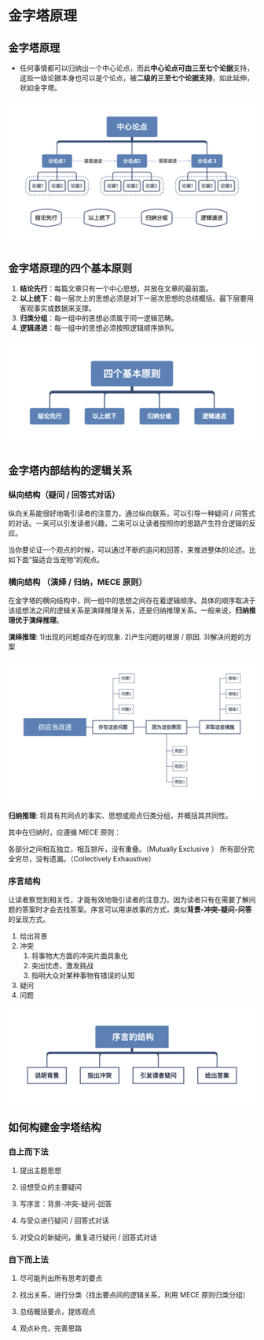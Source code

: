 # 金字塔原理



## 金字塔原理

* 任何事情都可以归纳出一个中心论点，而此**中心论点可由三至七个论据**支持，这些一级论据本身也可以是个论点，被**二级的三至七个论据支持**，如此延伸，状如金字塔。

![金字塔原理](金字塔原理.png)

## 金字塔原理的四个基本原则

1. **结论先行**：每篇文章只有一个中心思想，并放在文章的最前面。
2. **以上统下**：每一层次上的思想必须是对下一层次思想的总结概括。最下层要用客观事实或数据来支撑。
3. **归类分组**：每一组中的思想必须属于同一逻辑范畴。
4. **逻辑递进**：每一组中的思想必须按照逻辑顺序排列。

![四个基本原理](四个基本原理.png)


## 金字塔内部结构的逻辑关系

### 纵向结构（疑问 / 回答式对话）

纵向关系能很好地吸引读者的注意力，通过纵向联系，可以引导一种疑问 / 问答式的对话。一来可以引发读者兴趣，二来可以让读者按照你的思路产生符合逻辑的反应。

当你要论证一个观点的时候，可以通过不断的追问和回答，来推进整体的论述。比如下面“猫适合当宠物”的观点。



### 横向结构 （演绎 / 归纳，MECE 原则）

在金字塔的横向结构中，同一组中的思想之间存在着逻辑顺序。具体的顺序取决于该组想法之间的逻辑关系是演绎推理关系，还是归纳推理关系。一般来说，**归纳推理优于演绎推理**。

**演绎推理**: 1)出现的问题或存在的现象. 2)产生问题的根源 / 原因. 3)解决问题的方案

![演绎推理](演绎推理.jpeg)


**归纳推理**: 将具有共同点的事实、思想或观点归类分组，并概括其共同性。

其中在归纳时，应遵循 MECE 原则：

各部分之间相互独立，相互排斥，没有重叠。（Mutually Exclusive ）
所有部分完全穷尽，没有遗漏。（Collectively Exhaustive）



### 序言结构

让读者察觉到相关性，才能有效地吸引读者的注意力。因为读者只有在需要了解问题的答案时才会去找答案。序言可以用讲故事的方式，类似**背景-冲突-疑问-问答**的呈现方式。

1. 给出背景
2. 冲突
   1. 将事物大方面的冲突片面具象化
   2. 突出忧虑，激发挑战
   3. 指明大众对某种事物有错误的认知
3. 疑问
4. 问题

![序言的结构](序言的结构.jpeg)



## 如何构建金字塔结构

### 自上而下法

1. 提出主题思想

2. 设想受众的主要疑问

3. 写序言：背景-冲突-疑问-回答

4. 与受众进行疑问 / 回答式对话

5. 对受众的新疑问，重复进行疑问 / 回答式对话



### 自下而上法

1. 尽可能列出所有思考的要点

2. 找出关系，进行分类（找出要点间的逻辑关系，利用 MECE 原则归类分组）

3. 总结概括要点，提炼观点

4. 观点补充，完善思路
